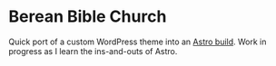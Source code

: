 # Berean Bible Church

Quick port of a custom WordPress theme into an [Astro build](https://docs.astro.build). Work in progress as I learn the ins-and-outs of Astro.
